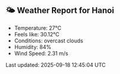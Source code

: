 <!-- WEATHER-START -->
## 🌤 Weather Report for Hanoi

- Temperature: 27°C
- Feels like: 30.12°C
- Conditions: overcast clouds
- Humidity: 84%
- Wind Speed: 2.31 m/s

Last updated: 2025-09-18 12:45:04 UTC
<!-- WEATHER-END -->
